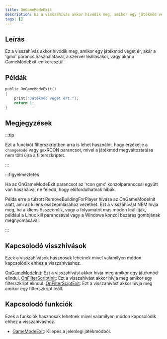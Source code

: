 ```yaml
---
title: OnGameModeExit
description: Ez a visszahívás akkor hívódik meg, amikor egy játékmód véget ér, akár a 'gmx' parancs használatával, a szerver leállásakor, vagy akár a GameModeExit-en keresztül.
tags: []
---
```


## Leírás

Ez a visszahívás akkor hívódik meg, amikor egy játékmód véget ér, akár a 'gmx' parancs használatával, a szerver leállásakor, vagy akár a GameModeExit-en keresztül.

## Példák

```c
public OnGameModeExit()
{
    print("Játékmód véget ért.");
    return 1;
}
```

## Megjegyzések

:::tip
 
Ezt a funckiót filterszkriptben arra is lehet használni, hogy érzékelje a ``changemode`` vagy ``gmx``RCON parancsot, mivel a játékmód megváltoztatása nem tölti újra a filterszkriptet.

:::

:::figyelmeztetés

Ha az OnGameModeExit parancsot az 'rcon gmx' konzolparanccsal együtt van használva, ne feledd, hogy előfordulhatnak hibák.

Példa erre a túlzott RemoveBuildingForPlayer hívása az OnGameModeInit alatt, ami az kliens összeomlásához vezethet. Ezt a visszahívást NEM hívja meg, ha a kliens összeomlik, vagy a folyamatot más módon leállítják, például a Linux kill parancsával vagy a Windows konzol bezárás gombjának megnyomásával.

:::

## Kapcsolodó visszhívások

Ezek a visszahívások hasznosak lehetnek mivel valamilyen módon kapcsolódik ehhez a visszahíváshoz.

[OnGameModeInit](OnGameModeInit): Ezt a visszahívást akkor hívja meg amikor egy játékmód elindul.
[OnFilterScriptInit](OnFilterScriptInit): Ezt a visszahívást akkor hívja meg amikor egy filterszkript elindul.
[OnFilterSciptExit](OnFilterScriptExit): Ezt a visszahívást akkor hívja meg amikor egy filterszkript leáll.

## Kapcsolodó funkciók

Ezek a funkciók hasznosak lehetnek mivel valamilyen módon kapcsolódik ehhez a visszahíváshoz.

- [GameModeExit](../functions/GameModeExit): Kilépés a jelenlegi játékmódból.
